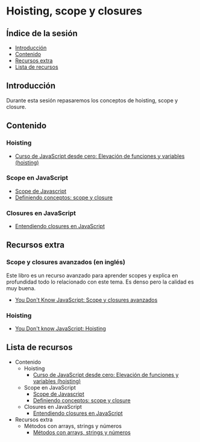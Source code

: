 # Hoisting, scope y closures

## Índice de la sesión

- [Introducción](#introduccion)
- [Contenido](#contenido)
- [Recursos extra](#recursos-extra)
- [Lista de recursos](#lista-de-recursos)

## Introducción

Durante esta sesión repasaremos los conceptos de hoisting, scope y closure.

## Contenido

### Hoisting

- [Curso de JavaScript desde cero: Elevación de funciones y variables (hoisting)](https://www.youtube.com/watch?v=AvhGeJyfhaA)

### Scope en JavaScript

- [Scope de Javascript](https://www.youtube.com/watch?v=IaPnElNbnQg)
- [Definiendo conceptos: scope y closure](https://medium.com/@sergiodxa/definiendo-conceptos-closure-y-scope-en-javascript-9081f1e113e6)

### Closures en JavaScript

- [Entendiendo closures en JavaScript](https://medium.com/entendiendo-javascript/entendiendo-closures-en-javascript-8fb9a284964e)

## Recursos extra

### Scope y closures avanzados (en inglés)

Este libro es un recurso avanzado para aprender scopes y explica en profundidad todo lo relacionado con este tema. Es denso pero la calidad es muy buena.

- [You Don't Know JavaScript: Scope y closures avanzados](https://github.com/getify/You-Dont-Know-JS/blob/master/scope%20&%20closures/ch3.md)

### Hoisting

- [You Don't know JavaScript: Hoisting](https://github.com/getify/You-Dont-Know-JS/blob/31e1d4ff600d88cc2ce243903ab8a3a9d15cce15/scope%20%26%20closures/ch4.md)

## Lista de recursos

- Contenido
  - Hoisting
    - [Curso de JavaScript desde cero: Elevación de funciones y variables (hoisting)](https://www.youtube.com/watch?v=AvhGeJyfhaA)
  - Scope en JavaScript
    - [Scope de Javascript](https://www.youtube.com/watch?v=IaPnElNbnQg)
    - [Definiendo conceptos: scope y closure](https://medium.com/@sergiodxa/definiendo-conceptos-closure-y-scope-en-javascript-9081f1e113e6)
  - Closures en JavaScript
    - [Entendiendo closures en JavaScript](https://medium.com/entendiendo-javascript/entendiendo-closures-en-javascript-8fb9a284964e)
- Recursos extra
  - Métodos con arrays, strings y números
    - [Métodos con arrays, strings y números](https://www.youtube.com/watch?v=1v60U_weWio)
